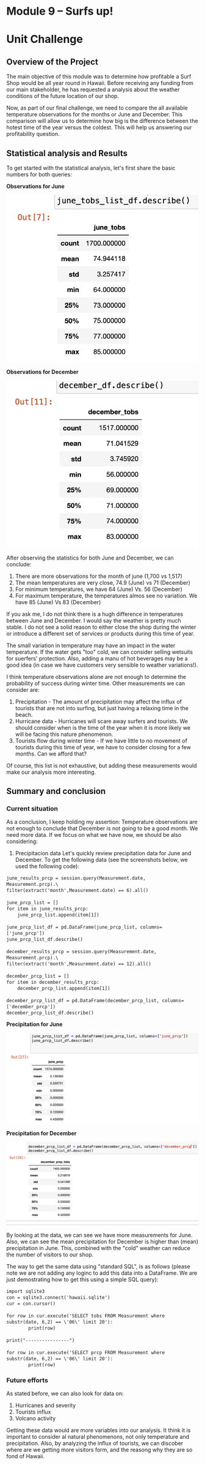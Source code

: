 
# Module 9 – Surfs up!
# Unit Challenge
## Overview of the Project 
The main objective of this module was to determine how profitable a Surf Shop would be all year round in Hawaii. Before receiving any funding from our main stakeholder, he has requested a analysis about the weather conditions of the future location of our shop.

Now, as part of our final challenge, we need to compare the all available temperature observations for the months or June and December. This comparison will allow us to determine how big is the difference between the hotest time of the year versus the coldest. This will help us answering our profitability question. 

## Statistical analysis and Results
To get started with the statistical analysis, let's first share the basic numbers for both queries:

**Observations for June**

![Observations for June](/resources/june_tobs.png)

**Observations for December**

![Observations for December](/resources/december_tobs.png)

After observing the statistics for both June and December, we can conclude:

1. There are more observations for the month of june (1,700 vs 1,517)
2. The mean temperatures are very close, 74.9 (June) vs 71 (December)
3. For minimum temperatures, we have 64 (June) Vs. 56 (December)
4. For maximum temperature, the temperatures almos see no variation. We have 85 (June) Vs 83 (December)

If you ask me, I do not think there is a hugh difference in temperatures between June and December. I would say the weather is pretty much stable. I do not see a solid reason to either close the shop during the winter or introduce a different set of services or products during this time of year. 

The small variation in temperature may have an impact in the water temperature. If the water gets "too" cold, we can consider selling wetsuits for suerfers' protection. Also, adding a manu of hot beverages may be a good idea (in case we have customers very sensible to weather variations!).

I think temperature observations alone are not enough to determine the probability of success during winter time. Other measurements we can consider are:
1. Precipitation - The amount of precipitation may affect the influx of tourists that are not into surfing, but just having a relaxing time in the beach.
2. Hurricane data - Hurricanes will scare away surfers and tourists. We should consider when is the time of the year when it is more likely we will be facing this nature phenomenon.
3. Tourists flow during winter time - If we have little to no movement of tourists during this time of year, we have to consider closing for a few months. Can we afford that?

Of course, this list is not exhaustive, but adding these measurements would make our analysis more interesting. 

## Summary and conclusion
### Current situation
As a conclusion, I keep holding my assertion: Temperature observations are not enough to conclude that December is not going to be a good month. We need more data. If we focus on what we have now, we should be also considering:

1. Precipitacion data
Let's quickly review precipitation data for June and December. To get the following data (see the screenshots below, we used the following code):

```
june_results_prcp = session.query(Measurement.date, Measurement.prcp).\
filter(extract('month',Measurement.date) == 6).all()

june_prcp_list = []
for item in june_results_prcp:
    june_prcp_list.append(item[1])
    
june_prcp_list_df = pd.DataFrame(june_prcp_list, columns=['june_prcp'])
june_prcp_list_df.describe()

december_results_prcp = session.query(Measurement.date, Measurement.prcp).\
filter(extract('month',Measurement.date) == 12).all()

december_prcp_list = []
for item in december_results_prcp:
    december_prcp_list.append(item[1])
    
december_prcp_list_df = pd.DataFrame(december_prcp_list, columns=['december_prcp'])
december_prcp_list_df.describe()
```

**Precipitation for June**

![Observations for June](/resources/june_prcp.png)

**Precipitation for December**

![Observations for December](/resources/december_prcp.png)

By looking at the data, we can see we have more measurements for June. Also, we can see the mean precipitation for December is higher than (mean) precipitation in June. This, combined with the "cold" weather can reduce the number of visitors to our shop.

The way to get the same data using "standard SQL", is as follows (please note we are not adding any loginc to add this data into a DataFrame. We are just demostrating how to get this using a simple SQL query):

```
import sqlite3
con = sqlite3.connect('hawaii.sqlite')
cur = con.cursor()

for row in cur.execute('SELECT tobs FROM Measurement where substr(date, 6,2) == \'06\' limit 20'):
        print(row)
        
print("----------------")
        
for row in cur.execute('SELECT prcp FROM Measurement where substr(date, 6,2) == \'06\' limit 20'):
        print(row)
```

### Future efforts
As stated before, we can also look for data on:
1. Hurricanes and severity
2. Tourists influx
3. Volcano activity

Getting these data would are more variables into our analysis. It think it is important to consider al natural phenomenons, not only temperature and precipitation. Also, by analyzing the influx of tourists, we can discober where are we getting more visitors form, and the reasong why they are so fond of Hawaii. 




 